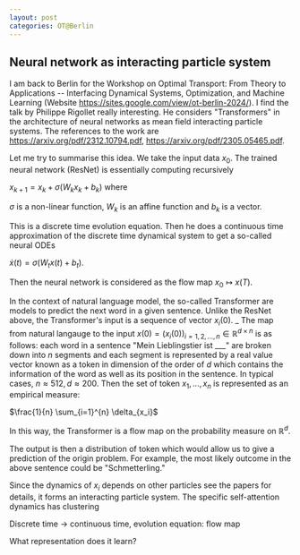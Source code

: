 ```yaml
---
layout: post
categories: OT@Berlin
---
```

## Neural network as interacting particle system

I am back to Berlin for the Workshop on Optimal 
Transport: From Theory to Applications -- Interfacing Dynamical Systems,
Optimization, and Machine Learning (Website https://sites.google.com/view/ot-berlin-2024/). I find the talk by Philippe Rigollet really interesting. He considers "Transformers" in the architecture of neural networks as mean field interacting particle systems. The references to the work are https://arxiv.org/pdf/2312.10794.pdf, https://arxiv.org/pdf/2305.05465.pdf.

Let me try to summarise this idea. We take the input data $x_0$. The trained neural network (ResNet) is essentially computing recursively

$x_{k+1}= x_k + \sigma( W_k x_k + b_k)$ where

$\sigma$ is a non-linear function, $W_k$ is an affine function and $b_k$ is a vector. 

This is a discrete time evolution equation. Then he does a continuous time approximation of the discrete time dynamical system to get a so-called neural ODEs

$\dot x(t) = \sigma (W_t x(t) + b_t).$ 

Then the neural network is considered as the flow map $x_0 \mapsto x(T).$

In the context of natural language model, the so-called Transformer are models to predict the next word in a given sentence. Unlike the ResNet above, the Transformer's input is a sequence of vector $x_i(0)$.
_
The map from natural langauge to the input $x(0)=(x_i(0))_{i=1,2,...,n }\in \mathbb{R}^{d\times n}$ is as follows: each word in a sentence "Mein Lieblingstier ist ___" are broken down into $n$ segments and each segment is represented by a real value vector known as a token in dimension of the order of $d$ which contains the information of the word as well as its position in the sentence. In typical cases, $n \approx 512, d \approx 200$. Then the set of token ${x_1,...,x_n}$ is represented as an empirical measure:

$\frac{1}{n} \sum_{i=1}^{n} \delta_{x_i}$

In this way, the Transformer is a flow map on the probability measure on $\mathbb{R}^d$.

The output is then a distribution of token which would allow us to give a prediction of the origin problem. For example, the most likely outcome in the above sentence could be "Schmetterling."

Since the dynamics of $x_i$ depends on other particles see the papers for details, it forms an interacting particle system. The specific self-attention dynamics has clustering 

Discrete time -> continuous time, evolution equation: flow map

What representation does it learn?
